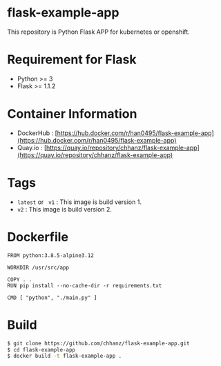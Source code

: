 # flask-example-app
This repository is Python Flask APP for kubernetes or openshift.   
    
# Requirement for Flask
* Python >= 3
* Flask >= 1.1.2   

# Container Information
* DockerHub : [https://hub.docker.com/r/han0495/flask-example-app](https://hub.docker.com/r/han0495/flask-example-app)   
* Quay.io : [https://quay.io/repository/chhanz/flask-example-app](https://quay.io/repository/chhanz/flask-example-app)   
   
# Tags
+ `latest` or ` v1`   : This image is build version 1.   
+ `v2` : This image is build version 2.   
    
# Dockerfile
```docker
FROM python:3.8.5-alpine3.12

WORKDIR /usr/src/app

COPY . .
RUN pip install --no-cache-dir -r requirements.txt

CMD [ "python", "./main.py" ]
```

# Build
```bash
$ git clone https://github.com/chhanz/flask-example-app.git
$ cd flask-example-app
$ docker build -t flask-example-app .
```
